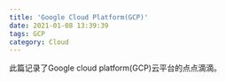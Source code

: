 ```yaml
---
title: 'Google Cloud Platform(GCP)'
date: 2021-01-08 13:39:39
tags: GCP
category: Cloud
---
```

此篇记录了Google cloud platform(GCP)云平台的点点滴滴。
<!-- more -->


